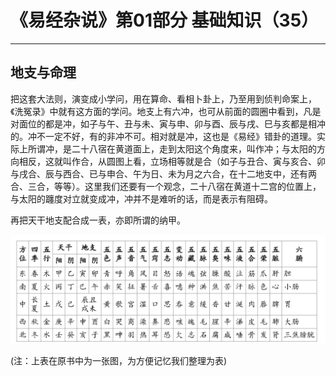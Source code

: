 # 《易经杂说》第01部分 基础知识（35）

------

## 地支与命理

把这套大法则，演变成小学问，用在算命、看相卜卦上，乃至用到侦判命案上，《洗冤录》中就有这方面的学问。地支上有六冲，也可从前面的圆圈中看到，凡是对面位的都是冲，如子与午、丑与未、寅与申、卯与酉、辰与戌、巳与亥都是相冲的。冲不一定不好，有的非冲不可。相对就是冲，这也是《易经》错卦的道理。实际上所谓冲，是二十八宿在黄道面上，走到太阳这个角度来，叫作冲；与太阳的方向相反，这就叫作合，从圆图上看，立场相等就是合（如子与丑合、寅与亥合、卯与戌合、辰与西合、已与申合、午为日、未为月之六合，在十二地支中，还有两合、三合，等等）。这里我们还要有一个观念，二十八宿在黄道十二宫的位置上，与太阳的躔度对立就变成冲，冲并不是难听的话，而是表示有阻碍。

再把天干地支配合成一表，亦即所谓的纳甲。

![image-20250226111536468](%E5%9C%B0%E6%94%AF%E4%B8%8E%E5%91%BD%E7%90%86/image-20250226111536468.png)

(注：上表在原书中为一张图，为方便记忆我们整理为表)
